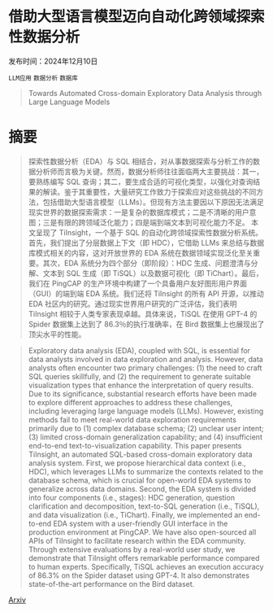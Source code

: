 # 借助大型语言模型迈向自动化跨领域探索性数据分析

发布时间：2024年12月10日

`LLM应用` `数据分析` `数据库`

> Towards Automated Cross-domain Exploratory Data Analysis through Large Language Models

# 摘要

> 探索性数据分析（EDA）与 SQL 相结合，对从事数据探索与分析工作的数据分析师而言极为关键。然而，数据分析师往往面临两大主要挑战：其一，要熟练编写 SQL 查询；其二，要生成合适的可视化类型，以强化对查询结果的解读。鉴于其重要性，大量研究工作致力于探索应对这些挑战的不同方法，包括借助大型语言模型（LLMs）。但现有方法主要因以下原因无法满足现实世界的数据探索需求：一是复杂的数据库模式；二是不清晰的用户意图；三是有限的跨领域泛化能力；四是端到端文本到可视化能力不足。
    本文呈现了 TiInsight，一个基于 SQL 的自动化跨领域探索性数据分析系统。首先，我们提出了分层数据上下文（即 HDC），它借助 LLMs 来总结与数据库模式相关的内容，这对开放世界的 EDA 系统在数据领域实现泛化至关重要。其次，EDA 系统分为四个部分（即阶段）：HDC 生成、问题澄清与分解、文本到 SQL 生成（即 TiSQL）以及数据可视化（即 TiChart）。最后，我们在 PingCAP 的生产环境中构建了一个具备用户友好图形用户界面（GUI）的端到端 EDA 系统。我们还将 TiInsight 的所有 API 开源，以推动 EDA 社区内的研究。通过现实世界用户研究的广泛评估，我们表明 TiInsight 相较于人类专家表现卓越。具体来说，TiSQL 在使用 GPT-4 的 Spider 数据集上达到了 86.3％的执行准确率，在 Bird 数据集上也展现出了顶尖水平的性能。

> Exploratory data analysis (EDA), coupled with SQL, is essential for data analysts involved in data exploration and analysis. However, data analysts often encounter two primary challenges: (1) the need to craft SQL queries skillfully, and (2) the requirement to generate suitable visualization types that enhance the interpretation of query results. Due to its significance, substantial research efforts have been made to explore different approaches to address these challenges, including leveraging large language models (LLMs). However, existing methods fail to meet real-world data exploration requirements primarily due to (1) complex database schema; (2) unclear user intent; (3) limited cross-domain generalization capability; and (4) insufficient end-to-end text-to-visualization capability.
  This paper presents TiInsight, an automated SQL-based cross-domain exploratory data analysis system. First, we propose hierarchical data context (i.e., HDC), which leverages LLMs to summarize the contexts related to the database schema, which is crucial for open-world EDA systems to generalize across data domains. Second, the EDA system is divided into four components (i.e., stages): HDC generation, question clarification and decomposition, text-to-SQL generation (i.e., TiSQL), and data visualization (i.e., TiChart). Finally, we implemented an end-to-end EDA system with a user-friendly GUI interface in the production environment at PingCAP. We have also open-sourced all APIs of TiInsight to facilitate research within the EDA community. Through extensive evaluations by a real-world user study, we demonstrate that TiInsight offers remarkable performance compared to human experts. Specifically, TiSQL achieves an execution accuracy of 86.3% on the Spider dataset using GPT-4. It also demonstrates state-of-the-art performance on the Bird dataset.

[Arxiv](https://arxiv.org/abs/2412.07214)
